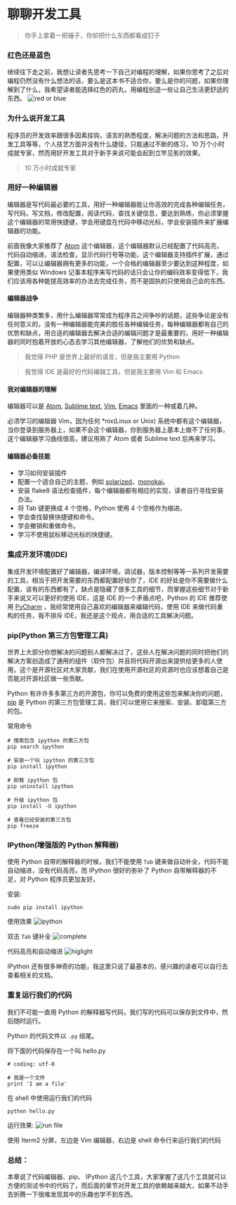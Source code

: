 # 聊聊开发工具

> 你手上拿着一把锤子，你却把什么东西都看成钉子

### 红色还是蓝色
继续往下走之前，我想让读者先思考一下自己对编程的理解，如果你思考了之后对编程仍然没有什么想法的话，要么是这本书不适合你，要么是你的问题，如果你理解到了什么，我希望读者能选择红色的药丸，用编程创造一些让自己生活更舒适的东西。
![red or blue](http://cdn.defcoding.com/img_0031.jpg)

### 为什么说开发工具
程序员的开发效率跟很多因素挂钩，语言的熟悉程度，解决问题的方法和思路，开发工具等等，个人技艺方面并没有什么捷径，只能通过不断的练习，10 万个小时成就专家，然而用好开发工具对于新手来说可能会起到立竿见影的效果。

> 10 万小时成就专家

### 用好一种编辑器
编辑器是写代码最必要的工具，用好一种编辑器能让你高效的完成各种编辑任务，写代码，写文档，修改配置，阅读代码，查找关键信息，要达到熟练，你必须掌握这个编辑器的常用快捷键，学会用键盘在代码中移动光标，学会安装插件来扩展编辑器的功能。

前面我像大家推荐了 [Atom](https://atom.io) 这个编辑器，这个编辑器默认已经配置了代码高亮，代码自动缩进，语法检查，显示代码行号等功能，这个编辑器支持插件扩展，通过配置，可以让编辑器拥有更多的功能，一个合格的编辑器至少要达到这种程度，如果使用类似 Windows 记事本程序来写代码的话只会让你的编码效率变得低下，我们应该用各种能提高效率的办法去完成任务，而不是固执的只使用自己会的东西。

#### 编辑器战争
编辑器种类繁多，用什么编辑器常常成为程序员之间争吵的话题，这些争论是没有任何意义的，没有一种编辑器能完美的胜任各种编辑任务，每种编辑器都有自己的优势和缺点，用合适的编辑器去解决合适的编辑问题才是最重要的，用好一种编辑器的同时抱着开放的心态去学习其他编辑器，了解他们的优势和缺点。

> 我觉得 PHP 是世界上最好的语言，但是我主要用 Python

> 我觉得 IDE 是最好的代码编辑工具，但是我主要用 Vim 和 Emacs


#### 我对编辑器的理解
编辑器可以是 [Atom](https://atom.io), [Sublime text](https://www.sublimetext.com/3), [Vim](http://www.vim.org), [Emacs](https://www.gnu.org/s/emacs/) 里面的一种或着几种。

必须学习的编辑器 Vim，因为任何 *nix(Linux or Unix) 系统中都有这个编辑器，当你登录到服务器上，如果不会这个编辑器，你到服务器上基本上做不了任何事，这个编辑器学习曲线很高，建议用熟了 Atom 或者 Sublime text 后再来学习。

#### 编辑器必备技能
* 学习如何安装插件
* 配置一个适合自己的主题，例如 [solarized](http://ethanschoonover.com/solarized)，[monokai](https://atom.io/themes/monokai)。
* 安装 flake8 语法检查插件，每个编辑器都有相应的实现，读者自行寻找安装办法。
* 将 Tab 键更换成 4 个空格，Python 使用 4 个空格作为缩进。
* 学会查找替换快捷键和命令。
* 学会撤销和重做命令。
* 学习不使用鼠标移动光标的快捷键。

### 集成开发环境(IDE)
集成开发环境配置好了编辑器，编译环境，调试器，版本控制等等一系列开发需要的工具，相当于把开发需要的东西都配置好给你了，IDE 的好处是你不需要做什么配置，该有的东西都有了，缺点是隐藏了很多工具的细节，而掌握这些细节对于新手来说又可以更好的使用 IDE，这是 IDE 的一个矛盾点吧，Python 的 IDE 推荐使用 [PyCharm](https://www.jetbrains.com/pycharm/) ，我经常使用自己喜欢的编辑器来编辑代码，使用 IDE 来做代码重构的任务，我不排斥 IDE，我还是这个观点，用合适的工具解决问题。

### pip(Python 第三方包管理工具)
世界上大部分你想解决的问题别人都解决过了，这些人在解决问题的同时把他们的解决方案创造成了通用的组件（软件包）并且将代码开源出来提供给更多的人使用，这个是开源社区对大家贡献，我们在使用开源社区的资源时也应该想着自己是否能对开源社区做一些贡献。

Python 有许许多多第三方的开源包，你可以免费的使用这些包来解决你的问题，[pip](https://pip.pypa.io/en/stable/installing/) 是 Python 的第三方包管理工具，我们可以使用它来搜索、安装、卸载第三方的包。

常用命令
```
# 搜索包含 ipython 的第三方包
pip search ipython

# 安装一个叫 ipython 的第三方包
pip install ipython

# 卸载 ipython 包
pip uninstall ipython

# 升级 ipython 包
pip install -U ipython

# 查看已经安装的第三方包
pip freeze
```

### IPython(增强版的 Python 解释器)
使用 Python 自带的解释器的时候，我们不能使用 `Tab` 键来做自动补全，代码不能自动缩进，没有代码高亮，而 IPython 很好的弥补了 Python 自带解释器的不足，对 Python 程序员更加友好。

安装:
```
sudo pip install ipython
```

使用效果
![ipython](http://cdn.defcoding.com/959B46AB-2473-45FD-9095-19126630C9FE.png.jpeg)

双击 `Tab` 键补全
![complete](http://cdn.defcoding.com/F893E6E8-1FB7-49AD-A86A-25DE0A73F761.png.jpeg)

代码高亮和自动缩进
![higlight](http://cdn.defcoding.com/A2FD9B7B-ADC7-4CF9-B9B1-052E2FDD35E7.png.jpeg)

IPython 还有很多神奇的功能，我这里只说了最基本的，感兴趣的读者可以自行去查看相关的文档。

### 重复运行我们的代码
我们不可能一直用 Python 的解释器写代码，我们写的代码可以保存到文件中，然后随时运行。

Python 的代码文件以 `.py` 结尾。

将下面的代码保存在一个叫 hello.py
```
# coding: utf-8

# 我是一个文件
print 'I am a file'
```

在 shell 中使用运行我们的代码
```
python hello.py
```

运行效果:
![run file](http://cdn.defcoding.com/64F48BF1-C4ED-40F6-A233-BD8BC6E96794.png.jpeg)

使用 Iterm2 分屏，左边是 Vim 编辑器，右边是 shell 命令行来运行我们的代码

### 总结：
本章说了代码编辑器、pip、 IPython 这几个工具，大家掌握了这几个工具就可以方便的测试书中的代码了，而后面的章节对开发工具的依赖越来越大，如果不动手去折腾一下很难发现其中的乐趣也学不到东西。

